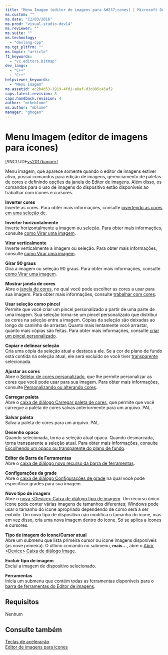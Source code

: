 ```yaml
---
title: "Menu Imagem (editor de imagens para &#237;cones) | Microsoft Docs"
ms.custom: ""
ms.date: "12/03/2016"
ms.prod: "visual-studio-dev14"
ms.reviewer: ""
ms.suite: ""
ms.technology: 
  - "devlang-cpp"
ms.tgt_pltfrm: ""
ms.topic: "article"
f1_keywords: 
  - "vc.editors.bitmap"
dev_langs: 
  - "C++"
  - "C++"
helpviewer_keywords: 
  - "Menu Imagem"
ms.assetid: ac2b4d53-1919-4fd1-a0af-d3c085c45af2
caps.latest.revision: 8
caps.handback.revision: 4
author: "mikeblome"
ms.author: "mblome"
manager: "ghogen"
---
```

# Menu Imagem (editor de imagens para &#237;cones)
[!INCLUDE[vs2017banner](../assembler/inline/includes/vs2017banner.md)]

Menu imagem, que aparece somente quando o editor de imagens estiver ativo, possui comandos para edição de imagens, gerenciamento de paletas de cores e definindo opções da janela do Editor de imagens.  Além disso, os comandos para o uso de imagens do dispositivo estão disponíveis ao trabalhar com ícones e cursores.  
  
 **Inverter cores**  
 Inverte as cores.  Para obter mais informações, consulte  [invertendo as cores em uma seleção de](../windows/inverting-the-colors-in-a-selection-image-editor-for-icons.md).  
  
 **Inverter horizontalmente**  
 Inverte horizontalmente a imagem ou seleção.  Para obter mais informações, consulte  [como Virar uma imagem](../mfc/flipping-an-image-image-editor-for-icons.md).  
  
 **Virar verticalmente**  
 Inverte verticalmente a imagem ou seleção.  Para obter mais informações, consulte  [como Virar uma imagem](../mfc/flipping-an-image-image-editor-for-icons.md).  
  
 **Girar 90 graus**  
 Gira a imagem ou seleção 90 graus.  Para obter mais informações, consulte  [como Virar uma imagem](../mfc/flipping-an-image-image-editor-for-icons.md).  
  
 **Mostrar janela de cores**  
 Abre o  [janela de cores](../Topic/Colors%20Window%20\(Image%20Editor%20for%20Icons\).md), no qual você pode escolher as cores a usar para sua imagem.  Para obter mais informações, consulte  [trabalhar com cores](../mfc/working-with-color-image-editor-for-icons.md).  
  
 **Usar seleção como pincel**  
 Permite que você criar um pincel personalizado a partir de uma parte de uma imagem.  Sua seleção torna\-se um pincel personalizado que distribui as cores na seleção entre a imagem.  Cópias da seleção são deixadas ao longo do caminho de arrastar.  Quanto mais lentamente você arrastar, quanto mais cópias são feitas.  Para obter mais informações, consulte  [criar um pincel personalizado](../Topic/Creating%20a%20Custom%20Brush%20\(Image%20Editor%20for%20Icons\).md).  
  
 **Copiar e delinear seleção**  
 Cria uma cópia da seleção atual e destaca a ele.  Se a cor de plano de fundo está contida na seleção atual, ele será excluído se você tiver  [transparente](../windows/choosing-a-transparent-or-opaque-background-image-editor-for-icons.md) selecionada.  
  
 **Ajustar as cores**  
 Abre o  [Seletor de cores personalizado](../windows/custom-color-selector-dialog-box-image-editor-for-icons.md), que lhe permite personalizar as cores que você pode usar para sua imagem.  Para obter mais informações, consulte  [Personalizando ou alterando cores](../windows/customizing-or-changing-colors-image-editor-for-icons.md).  
  
 **Carregar paleta**  
 Abre o  [caixa de diálogo Carregar paleta de cores](../windows/load-palette-colors-dialog-box-image-editor-for-icons.md), que permite que você carregue a paleta de cores salvas anteriormente para um arquivo. PAL.  
  
 **Salvar paleta**  
 Salva a paleta de cores para um arquivo. PAL.  
  
 **Desenho opaco**  
 Quando selecionada, torna a seleção atual opaca.  Quando desmarcada, torna transparente a seleção atual.  Para obter mais informações, consulte  [Escolhendo um opaco ou transparente do plano de fundo](../windows/choosing-a-transparent-or-opaque-background-image-editor-for-icons.md).  
  
 **Editor de Barra de Ferramentas**  
 Abre o  [caixa de diálogo novo recurso da barra de ferramentas](../mfc/new-toolbar-resource-dialog-box.md).  
  
 **Configurações da grade**  
 Abre o  [caixa de diálogo Configurações de grade](../mfc/grid-settings-dialog-box-image-editor-for-icons.md) na qual você pode especificar grades para sua imagem.  
  
 **Novo tipo de imagem**  
 Abre o  [nova \<Device\> Caixa de diálogo tipo de imagem](../mfc/new-device-image-type-dialog-box-image-editor-for-icons.md).  Um recurso único ícone pode conter várias imagens de tamanhos diferentes; Windows pode usar o tamanho do ícone apropriado dependendo de como será a ser exibido.  Um novo tipo de dispositivo não modifica o tamanho do ícone, mas em vez disso, cria uma nova imagem dentro do ícone.  Só se aplica a ícones e cursores.  
  
 **Tipo de imagem do ícone\/Cursor atual**  
 Abre um submenu que lista primeira cursor ou ícone imagens disponíveis \(as nove primeira\).  O último comando no submenu,  **mais...**, abre o  [Abrir \<Device\> Caixa de diálogo Image](../Topic/Open%20%3CDevice%3E%20Image%20Dialog%20Box%20\(Image%20Editor%20for%20Icons\).md).  
  
 **Excluir tipo de imagem**  
 Exclui a imagem de dispositivo selecionado.  
  
 **Ferramentas**  
 Inicia um submenu que contém todas as ferramentas disponíveis para o  [barra de ferramentas do Editor de imagens](../mfc/toolbar-image-editor-for-icons.md).  
  
## Requisitos  
 Nenhum  
  
## Consulte também  
 [Teclas de aceleração](../mfc/accelerator-keys-image-editor-for-icons.md)   
 [Editor de imagens para ícones](../mfc/image-editor-for-icons.md)